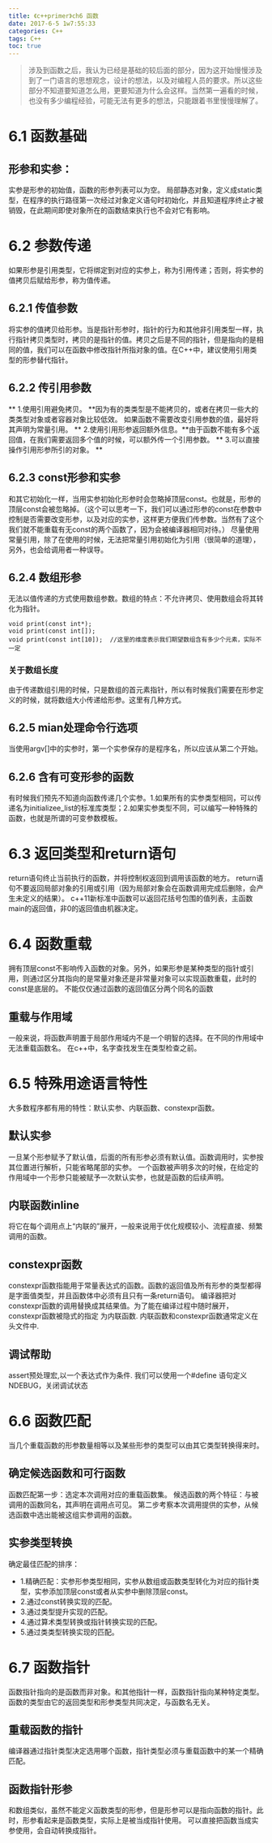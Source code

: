 ```yaml
---
title: 《c++primer》ch6 函数
date: 2017-6-5 1w7:55:33
categories: C++
tags: C++
toc: true
---
```

> 涉及到函数之后，我认为已经是基础的较后面的部分，因为这开始慢慢涉及到了一门语言的思想观念，设计的想法，以及对编程人员的要求。所以这些部分不知道要知道怎么用，更要知道为什么会这样。当然第一遍看的时候，也没有多少编程经验，可能无法有更多的想法，只能跟着书里慢慢理解了。


<!-- more -->
# 6.1 函数基础
## 形参和实参：
实参是形参的初始值，函数的形参列表可以为空。
局部静态对象，定义成static类型，在程序的执行路径第一次经过对象定义语句时初始化，并且知道程序终止才被销毁，在此期间即使对象所在的函数结束执行也不会对它有影响。
# 6.2 参数传递
如果形参是引用类型，它将绑定到对应的实参上，称为引用传递；否则，将实参的值拷贝后赋给形参，称为值传递。
## 6.2.1 传值参数
将实参的值拷贝给形参。当是指针形参时，指针的行为和其他非引用类型一样，执行指针拷贝类型时，拷贝的是指针的值。拷贝之后是不同的指针，但是指向的是相同的值，我们可以在函数中修改指针所指对象的值。在C++中，建议使用引用类型的形参替代指针。
## 6.2.2 传引用参数
** 1.使用引用避免拷贝。 **因为有的类类型是不能拷贝的，或者在拷贝一些大的类类型对象或者容器对象比较低效。
如果函数不需要改变引用参数的值，最好将其声明为常量引用。
** 2.使用引用形参返回额外信息。**由于函数不能有多个返回值，在我们需要返回多个值的时候，可以额外传一个引用参数。
** 3.可以直接操作引用形参所引的对象。 **
## 6.2.3 const形参和实参
和其它初始化一样，当用实参初始化形参时会忽略掉顶层const。也就是，形参的顶层const会被忽略掉。（这个可以思考一下，我们可以通过形参的const在参数中控制是否需要改变形参，以及对应的实参，这样更方便我们传参数。当然有了这个我们就不能重载有无const的两个函数了，因为会被编译器相同对待。）
尽量使用常量引用，除了在使用的时候，无法把常量引用初始化为引用（很简单的道理），另外，也会给调用者一种误导。
## 6.2.4 数组形参
无法以值传递的方式使用数组参数。数组的特点：不允许拷贝、使用数组会将其转化为指针。
```
void print(const int*);
void print(const int[]);
void print(const int[10]);  //这里的维度表示我们期望数组含有多少个元素，实际不一定
```
### 关于数组长度
由于传递数组引用的时候，只是数组的首元素指针，所以有时候我们需要在形参定义的时候，就将数组大小传递给形参。这里有几种方式。
## 6.2.5 mian处理命令行选项
当使用argv[]中的实参时，第一个实参保存的是程序名，所以应该从第二个开始。
## 6.2.6 含有可变形参的函数
有时候我们预先不知道向函数传递几个实参。1.如果所有的实参类型相同，可以传递名为initializee_list的标准库类型；2.如果实参类型不同，可以编写一种特殊的函数，也就是所谓的可变参数模板。
# 6.3 返回类型和return语句
return语句终止当前执行的函数，并将控制权返回到调用该函数的地方。
return语句不要返回局部对象的引用或引用（因为局部对象会在函数调用完成后删除，会产生未定义的结果）。
c++11新标准中函数可以返回花括号包围的值列表，主函数main的返回值，非0的返回值由机器决定。
# 6.4 函数重载
拥有顶层const不影响传入函数的对象。另外，如果形参是某种类型的指针或引用，则通过区分其指向的是常量对象还是非常量对象可以实现函数重载，此时的const是底层的。
不能仅仅通过函数的返回值区分两个同名的函数
## 重载与作用域
一般来说，将函数声明置于局部作用域内不是一个明智的选择。在不同的作用域中无法重载函数名。
在c++中，名字查找发生在类型检查之前。
# 6.5 特殊用途语言特性
大多数程序都有用的特性：默认实参、内联函数、constexpr函数。
## 默认实参
一旦某个形参赋予了默认值，后面的所有形参必须有默认值。函数调用时，实参按其位置进行解析，只能省略尾部的实参。
一个函数被声明多次的时候，在给定的作用域中一个形参只能被赋予一次默认实参，也就是函数的后续声明。
## 内联函数inline
将它在每个调用点上“内联的”展开，一般来说用于优化规模较小、流程直接、频繁调用的函数。
## constexpr函数
constexpr函数指能用于常量表达式的函数。函数的返回值及所有形参的类型都得是字面值类型，并且函数体中必须有且只有一条return语句。
编译器把对constexpr函数的调用替换成其结果值。为了能在编译过程中随时展开，constexpr函数被隐式的指定 为内联函数.
内联函数和constexpr函数通常定义在头文件中.
## 调试帮助
assert预处理宏,以一个表达式作为条件.
我们可以使用一个#define 语句定义NDEBUG，关闭调试状态
# 6.6 函数匹配
当几个重载函数的形参数量相等以及某些形参的类型可以由其它类型转换得来时。
## 确定候选函数和可行函数
函数匹配第一步：选定本次调用对应的重载函数集。
候选函数的两个特征：与被调用的函数同名，其声明在调用点可见。
第二步考察本次调用提供的实参，从候选函数中选出能被这组实参调用的函数。
## 实参类型转换
确定最佳匹配的排序：
* 1.精确匹配：实参形参类型相同，实参从数组或函数类型转化为对应的指针类型，实参添加顶层const或者从实参中删除顶层const。
* 2.通过const转换实现的匹配。
* 3.通过类型提升实现的匹配。
* 4.通过算术类型转换或指针转换实现的匹配。
* 5.通过类类型转换实现的匹配。

# 6.7 函数指针
函数指针指向的是函数而非对象。和其他指针一样，函数指针指向某种特定类型。函数的类型由它的返回类型和形参类型共同决定，与函数名无关。
## 重载函数的指针
编译器通过指针类型决定选用哪个函数，指针类型必须与重载函数中的某一个精确匹配。
## 函数指针形参
和数组类似，虽然不能定义函数类型的形参，但是形参可以是指向函数的指针。此时，形参看起来是函数类型，实际上是被当成指针使用。
可以直接把函数当成实参使用，会自动转换成指针。


